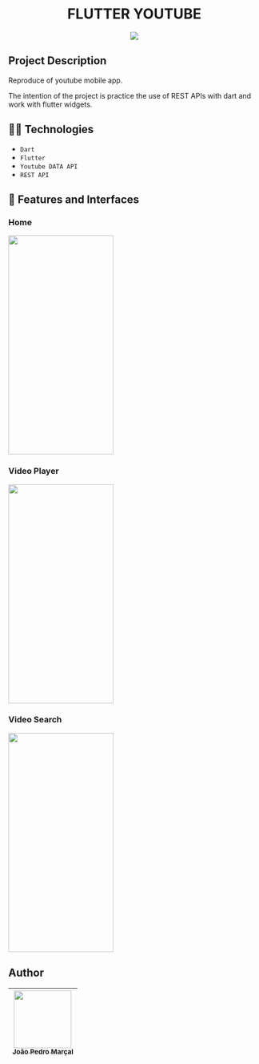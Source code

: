 <h1 align="center"> FLUTTER YOUTUBE </h1>

<p align="center">
<img src="https://img.shields.io/badge/status-in%20progress-yellow"/>
</p>

## Project Description
Reproduce of youtube mobile app.

The intention of the project is practice the use of REST APIs with dart and work with flutter widgets.

## 👨‍💻 Technologies
- ``Dart``
- ``Flutter``
- ``Youtube DATA API``
- ``REST API``

## 📱 Features and Interfaces
### Home
<img src="https://github.com/MarcalDev/youtube_flutter_mobile/blob/main/readme_files/home_page.gif?raw=true" width="210" height="437"/>

### Video Player

<img src="https://github.com/MarcalDev/youtube_flutter_mobile/blob/main/readme_files/video_player.gif?raw=true" width="210" height="437"/>

### Video Search
<img src="https://github.com/MarcalDev/youtube_flutter_mobile/blob/main/readme_files/video_search.gif?raw=true" width="210" height="437"/>

## Author

|[<img src="https://avatars.githubusercontent.com/u/99026927?s=400&u=8af9b0b055009437730ee6e048a8dfae0a4dc216&v=4" width=115><br><sub>João Pedro Marçal</sub>](https://github.com/MarcalDev) |
| :---: |

